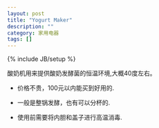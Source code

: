 ```yaml
---
layout: post
title: "Yogurt Maker"
description: ""
category: 家用电器
tags: []
---
```

{% include JB/setup %}

酸奶机用来提供酸奶发酵菌的恒温环境,大概40度左右。

- 价格不贵，100元以内能买到好用的.

- 一般是整锅发酵，也有可以分杯的.

- 使用前需要将内胆和盖子进行高温消毒.

